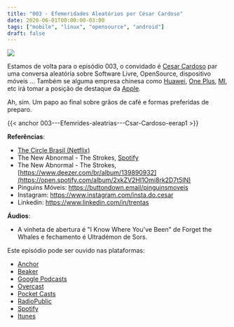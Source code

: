 ```yaml
---
title: "003 - Efemeridades Aleatórios por César Cardoso"
date: 2020-06-01T00:00:00-03:00
tags: ["mobile", "linux", "opensource", "android"]
draft: false
---
```

![](/images/pontocafe_003.png)

Estamos de volta para o episódio 003, o convidado é [Cesar Cardoso](https://www.linkedin.com/in/trentas) par uma conversa aleatória sobre Software Livre, OpenSource, dispositivo móveis ... Também se alguma empresa chinesa como [Huawei](https://www.huawei.com/br/), [One Plus](https://www.oneplus.com/), [MI](https://www.mi.com/br/), etc irá tomar a posição de destaque da [Apple](https://www.apple.com/). 

Ah, sim. Um papo ao final sobre grãos de café e formas preferidas de preparo. 

{{< anchor 003---Efemrides-aleatrias---Csar-Cardoso-eerap1 >}}

**Referências**:
- [The Circle Brasil (Netflix)](https://www.netflix.com/br/title/81044721)
- The New Abnormal - The Strokes, [Spotify](https://open.spotify.com/album/2xkZV2Hl1Omi8rk2D7t5lN)  
- The New Abnormal - The Strokes, [https://www.deezer.com/br/album/139890932](https://open.spotify.com/album/2xkZV2Hl1Omi8rk2D7t5lN)   
- Pinguins Móveis: https://buttondown.email/pinguinsmoveis
- Instagram: https://www.instagram.com/insta.do.cesar
- Linkedin: https://www.linkedin.com/in/trentas


**Áudios**:
* A vinheta de abertura é "I Know Where You've Been" de Forget the Whales e fechamento é Ultradémon de Sors.

Este episódio pode ser ouvido nas plataformas:
* [Anchor](https://anchor.fm/pontocafe)
* [Beaker](https://www.breaker.audio/ponto-cafe)
* [Google Podcasts](https://www.google.com/podcasts?feed=aHR0cHM6Ly9hbmNob3IuZm0vcy81OWRkZTI0L3BvZGNhc3QvcnNz)
* [Overcast](https://overcast.fm/itunes1513597862/pontocaf-podcast-uma-conversa-sobre-tecnologias-e-as-coisas-que-est-o-em-volta)
* [Pocket Casts](https://pca.st/1cbp2reg)
* [RadioPublic](https://radiopublic.com/ponto-caf-G2pjqv)
* [Spotify](https://open.spotify.com/show/3HzpEbfhFBGPNba8PADIhP)
* [Itunes](https://podcasts.apple.com/us/podcast/pontocaf%C3%A9-podcast-%C3%A9-uma-conversa-sobre-tecnologias/id1513597862)